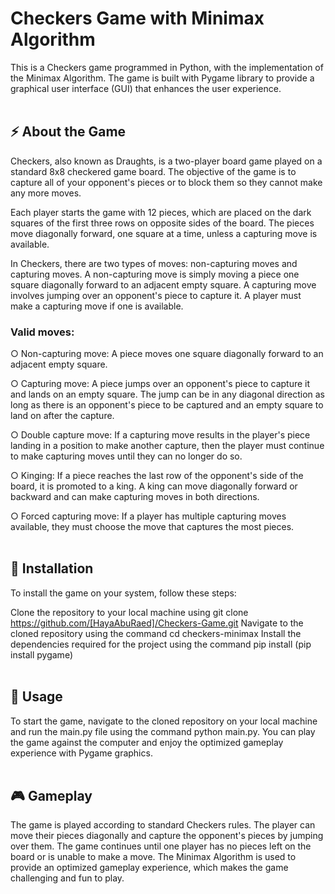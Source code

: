 # Checkers Game with Minimax Algorithm
This is a Checkers game programmed in Python, with the implementation of the Minimax Algorithm. The game is built with Pygame library to provide a graphical user interface (GUI) that enhances the user experience.
<br/><br/>
## ⚡ About the Game
Checkers, also known as Draughts, is a two-player board game played on a standard 8x8 checkered game board. The objective of the game is to capture all of your opponent's pieces or to block them so they cannot make any more moves.

Each player starts the game with 12 pieces, which are placed on the dark squares of the first three rows on opposite sides of the board. The pieces move diagonally forward, one square at a time, unless a capturing move is available.

In Checkers, there are two types of moves: non-capturing moves and capturing moves. A non-capturing move is simply moving a piece one square diagonally forward to an adjacent empty square. A capturing move involves jumping over an opponent's piece to capture it. A player must make a capturing move if one is available.

  ### Valid moves:

○ Non-capturing move: A piece moves one square diagonally forward to an adjacent empty square.

○ Capturing move: A piece jumps over an opponent's piece to capture it and lands on an empty square. The jump can be in any diagonal direction as long as there is an opponent's piece to be captured and an empty square to land on after the capture.

○ Double capture move: If a capturing move results in the player's piece landing in a position to make another capture, then the player must continue to make capturing moves until they can no longer do so.

○ Kinging: If a piece reaches the last row of the opponent's side of the board, it is promoted to a king. A king can move diagonally forward or backward and can make capturing moves in both directions.

○ Forced capturing move: If a player has multiple capturing moves available, they must choose the move that captures the most pieces.
<br/><br/>

## 📄 Installation
To install the game on your system, follow these steps:

Clone the repository to your local machine using git clone https://github.com/[HayaAbuRaed]/Checkers-Game.git
Navigate to the cloned repository using the command cd checkers-minimax
Install the dependencies required for the project using the command pip install (pip install pygame)
<br/><br/>

## 🚀 Usage
To start the game, navigate to the cloned repository on your local machine and run the main.py file using the command python main.py. You can play the game against the computer and enjoy the optimized gameplay experience with Pygame graphics.
<br/><br/>

## 🎮 Gameplay
The game is played according to standard Checkers rules. The player can move their pieces diagonally and capture the opponent's pieces by jumping over them. The game continues until one player has no pieces left on the board or is unable to make a move. The Minimax Algorithm is used to provide an optimized gameplay experience, which makes the game challenging and fun to play.
<br/><br/>
